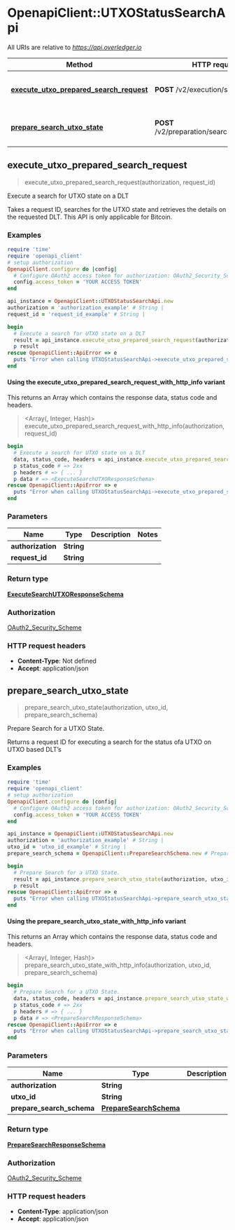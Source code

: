 # OpenapiClient::UTXOStatusSearchApi

All URIs are relative to *https://api.overledger.io*

| Method | HTTP request | Description |
| ------ | ------------ | ----------- |
| [**execute_utxo_prepared_search_request**](UTXOStatusSearchApi.md#execute_utxo_prepared_search_request) | **POST** /v2/execution/search/utxo | Execute a search for UTXO state on a DLT |
| [**prepare_search_utxo_state**](UTXOStatusSearchApi.md#prepare_search_utxo_state) | **POST** /v2/preparation/search/utxo/{utxoId} | Prepare Search for a UTXO State. |


## execute_utxo_prepared_search_request

> <ExecuteSearchUTXOResponseSchema> execute_utxo_prepared_search_request(authorization, request_id)

Execute a search for UTXO state on a DLT

Takes a request ID, searches for the UTXO state and retrieves the details on the requested DLT. This API is only applicable for Bitcoin.

### Examples

```ruby
require 'time'
require 'openapi_client'
# setup authorization
OpenapiClient.configure do |config|
  # Configure OAuth2 access token for authorization: OAuth2_Security_Scheme
  config.access_token = 'YOUR ACCESS TOKEN'
end

api_instance = OpenapiClient::UTXOStatusSearchApi.new
authorization = 'authorization_example' # String | 
request_id = 'request_id_example' # String | 

begin
  # Execute a search for UTXO state on a DLT
  result = api_instance.execute_utxo_prepared_search_request(authorization, request_id)
  p result
rescue OpenapiClient::ApiError => e
  puts "Error when calling UTXOStatusSearchApi->execute_utxo_prepared_search_request: #{e}"
end
```

#### Using the execute_utxo_prepared_search_request_with_http_info variant

This returns an Array which contains the response data, status code and headers.

> <Array(<ExecuteSearchUTXOResponseSchema>, Integer, Hash)> execute_utxo_prepared_search_request_with_http_info(authorization, request_id)

```ruby
begin
  # Execute a search for UTXO state on a DLT
  data, status_code, headers = api_instance.execute_utxo_prepared_search_request_with_http_info(authorization, request_id)
  p status_code # => 2xx
  p headers # => { ... }
  p data # => <ExecuteSearchUTXOResponseSchema>
rescue OpenapiClient::ApiError => e
  puts "Error when calling UTXOStatusSearchApi->execute_utxo_prepared_search_request_with_http_info: #{e}"
end
```

### Parameters

| Name | Type | Description | Notes |
| ---- | ---- | ----------- | ----- |
| **authorization** | **String** |  |  |
| **request_id** | **String** |  |  |

### Return type

[**ExecuteSearchUTXOResponseSchema**](ExecuteSearchUTXOResponseSchema.md)

### Authorization

[OAuth2_Security_Scheme](../README.md#OAuth2_Security_Scheme)

### HTTP request headers

- **Content-Type**: Not defined
- **Accept**: application/json


## prepare_search_utxo_state

> <PrepareSearchResponseSchema> prepare_search_utxo_state(authorization, utxo_id, prepare_search_schema)

Prepare Search for a UTXO State.

Returns a request ID for executing a search for the status ofa UTXO on UTXO based DLT’s

### Examples

```ruby
require 'time'
require 'openapi_client'
# setup authorization
OpenapiClient.configure do |config|
  # Configure OAuth2 access token for authorization: OAuth2_Security_Scheme
  config.access_token = 'YOUR ACCESS TOKEN'
end

api_instance = OpenapiClient::UTXOStatusSearchApi.new
authorization = 'authorization_example' # String | 
utxo_id = 'utxo_id_example' # String | 
prepare_search_schema = OpenapiClient::PrepareSearchSchema.new # PrepareSearchSchema | 

begin
  # Prepare Search for a UTXO State.
  result = api_instance.prepare_search_utxo_state(authorization, utxo_id, prepare_search_schema)
  p result
rescue OpenapiClient::ApiError => e
  puts "Error when calling UTXOStatusSearchApi->prepare_search_utxo_state: #{e}"
end
```

#### Using the prepare_search_utxo_state_with_http_info variant

This returns an Array which contains the response data, status code and headers.

> <Array(<PrepareSearchResponseSchema>, Integer, Hash)> prepare_search_utxo_state_with_http_info(authorization, utxo_id, prepare_search_schema)

```ruby
begin
  # Prepare Search for a UTXO State.
  data, status_code, headers = api_instance.prepare_search_utxo_state_with_http_info(authorization, utxo_id, prepare_search_schema)
  p status_code # => 2xx
  p headers # => { ... }
  p data # => <PrepareSearchResponseSchema>
rescue OpenapiClient::ApiError => e
  puts "Error when calling UTXOStatusSearchApi->prepare_search_utxo_state_with_http_info: #{e}"
end
```

### Parameters

| Name | Type | Description | Notes |
| ---- | ---- | ----------- | ----- |
| **authorization** | **String** |  |  |
| **utxo_id** | **String** |  |  |
| **prepare_search_schema** | [**PrepareSearchSchema**](PrepareSearchSchema.md) |  |  |

### Return type

[**PrepareSearchResponseSchema**](PrepareSearchResponseSchema.md)

### Authorization

[OAuth2_Security_Scheme](../README.md#OAuth2_Security_Scheme)

### HTTP request headers

- **Content-Type**: application/json
- **Accept**: application/json

